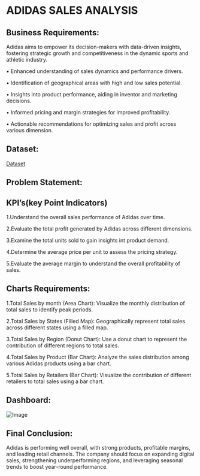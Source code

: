 # ADIDAS SALES ANALYSIS
## Business Requirements:
Adidas aims to empower its decision-makers with data-driven insights, fostering strategic growth and competitiveness in the dynamic sports and athletic industry.

•	Enhanced understanding of sales dynamics and performance drivers.

•	Identification of geographical areas with high and low sales potential.

•	Insights into product performance, aiding in inventor and marketing decisions.

•	Informed pricing and margin strategies for improved profitability.

•	Actionable recommendations for optimizing sales and profit across various dimension.
 ## Dataset:
 <a href="https://github.com/pavithra1102/POWER_BI_ADIDAS-SALES-ANALYSIS/blob/main/Adidas%20US%20Sales%20Datasets.xlsx">Dataset</a>
## Problem Statement:
## KPI’s(key Point Indicators)
1.Understand the overall sales performance of Adidas over time.

2.Evaluate the total profit generated by Adidas across different dimensions.

3.Examine the total units sold to gain insights int product demand.

4.Determine the average price per unit to assess the pricing strategy.

5.Evaluate the average margin to understand the overall profitability of sales.  
## Charts Requirements:
1.Total Sales by month (Area Chart):
	Visualize the monthly distribution of total sales to identify peak periods.
 
2.Total Sales by States (Filled Map):
	Geographically represent total sales across different states using a filled map.
 
3.Total Sales by Region (Donut Chart):
	Use a donut chart to represent the contribution of different regions to total sales.
 
4.Total Sales by Product (Bar Chart):
	Analyze the sales distribution among various Adidas products using a bar chart.
 
5.Total Sales by Retailers (Bar Chart):
	Visualize the contribution of different retailers to total sales using a bar chart.
 ## Dashboard:

 ![Image](https://github.com/user-attachments/assets/e100820b-8f85-44d2-8f05-eb24897395c1)
 ## Final Conclusion:
 Adidas is performing well overall, with strong products, profitable margins, and leading retail channels. The company should focus on expanding digital sales, strengthening underperforming regions, and leveraging seasonal trends to boost year-round performance.
 






       


